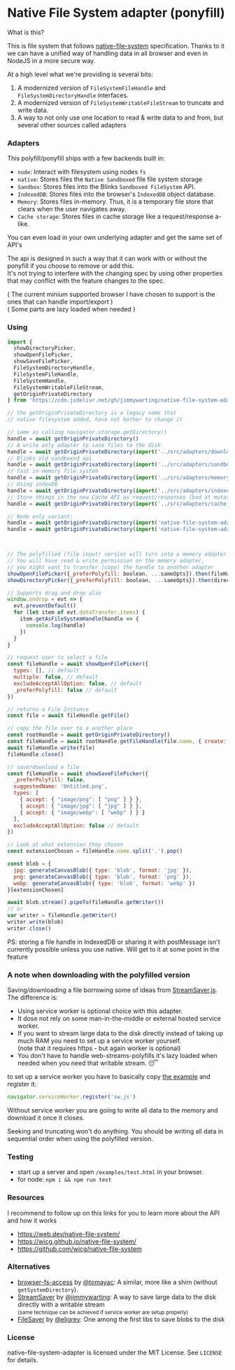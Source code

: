 # Native File System adapter (ponyfill)

What is this?

This is file system that follows [native-file-system](https://wicg.github.io/native-file-system/) specification. Thanks to it we can have a unified way of handling data in all browser and even in NodeJS in a more secure way.

At a high level what we're providing is several bits:

1. A modernized version of `FileSystemFileHandle` and `FileSystemDirectoryHandle` interfaces.
2. A modernized version of `FileSystemWritableFileStream` to truncate and write data.
3. A way to not only use one location to read & write data to and from, but several other sources called adapters

### Adapters

This polyfill/ponyfill ships with a few backends built in:

* `node`: Interact with filesystem using nodes `fs`
* `native`: Stores files the `Native Sandboxed` file file system storage
* `Sandbox`: Stores files into the Blinks `Sandboxed FileSystem` API.
* `IndexedDB`: Stores files into the browser's `IndexedDB` object database.
* `Memory`: Stores files in-memory. Thus, it is a temporary file store that clears when the user navigates away.
* `Cache storage`: Stores files in cache storage like a request/response a-like.

You can even load in your own underlying adapter and get the same set of API's

The api is designed in such a way that it can work with or without the ponyfill if you choose to remove or add this.<br>
It's not trying to interfere with the changing spec by using other properties that may conflict with the feature changes to the spec.

( The current minium supported browser I have chosen to support is the ones that can handle import/export )<br>
( Some parts are lazy loaded when needed )

### Using

```js
import {
  showDirectoryPicker,
  showOpenFilePicker,
  showSaveFilePicker,
  FileSystemDirectoryHandle,
  FileSystemFileHandle,
  FileSystemHandle,
  FileSystemWritableFileStream,
  getOriginPrivateDirectory
} from 'https://cdn.jsdelivr.net/gh/jimmywarting/native-file-system-adapter/src/es6.js'

// the getOriginPrivateDirectory is a legacy name that
// native filesystem added, have not bother to change it

// same as calling navigator.storage.getDirectory()
handle = await getOriginPrivateDirectory()
// A write only adapter to save files to the disk
handle = await getOriginPrivateDirectory(import('../src/adapters/downloader.js'))
// Blinks old sandboxed api
handle = await getOriginPrivateDirectory(import('../src/adapters/sandbox.js'))
// fast in-memory file system
handle = await getOriginPrivateDirectory(import('../src/adapters/memory.js'))
// Using indexDB
handle = await getOriginPrivateDirectory(import('../src/adapters/indexeddb.js'))
// Store things in the new Cache API as request/responses (bad at mutating data)
handle = await getOriginPrivateDirectory(import('../src/adapters/cache.js'))

// Node only variant:
handle = await getOriginPrivateDirectory(import('native-file-system-adapter/src/adapters/memory.js'))
handle = await getOriginPrivateDirectory(import('native-file-system-adapter/src/adapters/node.js'), './starting-path')



// The polyfilled (file input) version will turn into a memory adapter
// You will have read & write permission on the memory adapter,
// you might want to transfer (copy) the handle to another adapter
showOpenFilePicker({_preferPolyfill: boolean, ...sameOpts}).then(fileHandle => {})
showDirectoryPicker({_preferPolyfill: boolean, ...sameOpts}).then(directoryHandle => {})

// Supports drag and drop also
window.ondrop = evt => {
  evt.preventDefault()
  for (let item of evt.dataTransfer.items) {
    item.getAsFileSystemHandle(handle => {
      console.log(handle)
    })
  }
}

// request user to select a file
const fileHandle = await showOpenFilePicker({
  types: [], // default
  multiple: false, // default
  excludeAcceptAllOption: false, // default
  _preferPolyfill: false // default
})

// returns a File Instance
const file = await fileHandle.getFile()

// copy the file over to a another place
const rootHandle = await getOriginPrivateDirectory()
const fileHandle = await rootHandle.getFileHandle(file.name, { create: true })
await fileHandle.write(file)
fileHandle.close()

// save/download a file
const fileHandle = await showSaveFilePicker({
  _preferPolyfill: false,
  suggestedName: 'Untitled.png',
  types: [
    { accept: { "image/png": [ "png" ] } },
    { accept: { "image/jpg": [ "jpg" ] } },
    { accept: { "image/webp": [ "webp" ] } }
  ],
  excludeAcceptAllOption: false // default
})

// Look at what extension they chosen
const extensionChosen = fileHandle.name.split('.').pop()

const blob = {
  jpg: generateCanvasBlob({ type: 'blob', format: 'jpg' }),
  png: generateCanvasBlob({ type: 'blob', format: 'png' }),
  webp: generateCanvasBlob({ type: 'blob', format: 'webp' })
}[extensionChosen]

await blob.stream().pipeTo(fileHandle.getWriter())
// or
var writer = fileHandle.getWriter()
writer.write(blob)
writer.close()
```

PS: storing a file handle in IndexedDB or sharing it with postMessage isn't currently possible unless you use native.
Will get to it at some point in the feature

### A note when downloading with the polyfilled version

Saving/downloading a file borrowing some of ideas from [StreamSaver.js](https://github.com/jimmywarting/StreamSaver.js).
The difference is:
 - Using service worker is optional choice with this adapter.
 - It dose not rely on some man-in-the-middle or external hosted service worker.
 - If you want to stream large data to the disk directly instead of taking up much RAM you need to set up a service worker yourself.<br>(note that it requires https - but again worker is optional)
 - You don't have to handle web-streams-polyfills it's lazy loaded when needed when you need that writable stream. 😴

to set up a service worker you have to basically copy [the example](https://github.com/jimmywarting/native-file-system-adapter/tree/master/example/sw.js) and register it:

```js
navigator.serviceWorker.register('sw.js')
```

Without service worker you are going to write all data to the memory and download it once it closes.

Seeking and truncating won't do anything. You should be writing all data in sequential order when using the polyfilled version.

### Testing

- start up a server and open `/examples/test.html` in your browser.
- for node: `npm i && npm run test`

### Resources

I recommend to follow up on this links for you to learn more about the API and how it works

- https://web.dev/native-file-system/
- https://wicg.github.io/native-file-system/
- https://github.com/wicg/native-file-system

### Alternatives
- [browser-fs-access](https://github.com/GoogleChromeLabs/browser-fs-access) by [@tomayac](https://github.com/tomayac): A similar, more like a shim (without `getSystemDirectory`).
- [StreamSaver](https://github.com/jimmywarting/StreamSaver.js) by [@jimmywarting](https://github.com/jimmywarting): A way to save large data to the disk directly with a writable stream <br><small>(same technique can be achieved if service worker are setup properly)</small>
- [FileSaver](https://github.com/eligrey/FileSaver.js) by [@eligrey](https://github.com/eligrey): One among the first libs to save blobs to the disk

### License

native-file-system-adapter is licensed under the MIT License. See `LICENSE` for details.

